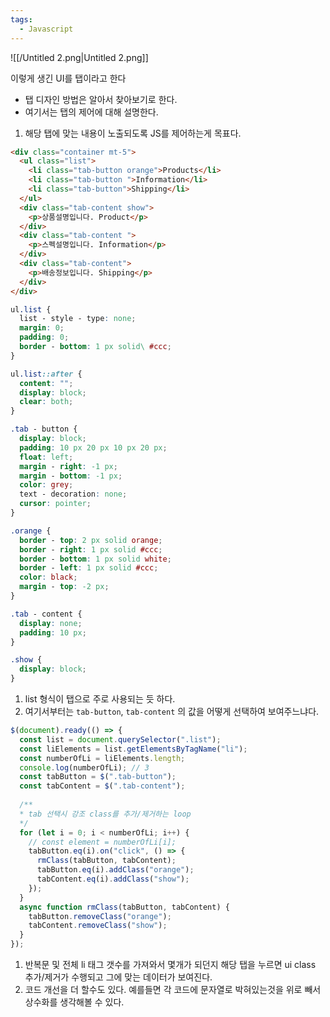 ```yaml
---
tags:
  - Javascript
---
```


![[/Untitled 2.png|Untitled 2.png]]

이렇게 생긴 UI를 탭이라고 한다

- 탭 디자인 방법은 알아서 찾아보기로 한다.
- 여기서는 탭의 제어에 대해 설명한다.

1. 해당 탭에 맞는 내용이 노출되도록 JS를 제어하는게 목표다.

```html
<div class="container mt-5">
  <ul class="list">
    <li class="tab-button orange">Products</li>
    <li class="tab-button ">Information</li>
    <li class="tab-button">Shipping</li>
  </ul>
  <div class="tab-content show">
    <p>상품설명입니다. Product</p>
  </div>
  <div class="tab-content ">
    <p>스펙설명입니다. Information</p>
  </div>
  <div class="tab-content">
    <p>배송정보입니다. Shipping</p>
  </div>
</div>
```

```css
ul.list {
  list - style - type: none;
  margin: 0;
  padding: 0;
  border - bottom: 1 px solid\ #ccc;
}

ul.list::after {
  content: "";
  display: block;
  clear: both;
}

.tab - button {
  display: block;
  padding: 10 px 20 px 10 px 20 px;
  float: left;
  margin - right: -1 px;
  margin - bottom: -1 px;
  color: grey;
  text - decoration: none;
  cursor: pointer;
}

.orange {
  border - top: 2 px solid orange;
  border - right: 1 px solid #ccc;
  border - bottom: 1 px solid white;
  border - left: 1 px solid #ccc;
  color: black;
  margin - top: -2 px;
}

.tab - content {
  display: none;
  padding: 10 px;
}

.show {
  display: block;
}
```

1. list 형식이 탭으로 주로 사용되는 듯 하다.
2. 여기서부터는 `tab-button`, `tab-content` 의 값을 어떻게 선택하여 보여주느냐다.

```js
$(document).ready(() => {
  const list = document.querySelector(".list");
  const liElements = list.getElementsByTagName("li");
  const numberOfLi = liElements.length;
  console.log(numberOfLi); // 3  
  const tabButton = $(".tab-button");
  const tabContent = $(".tab-content"); 
  
  /**   
  * tab 선택시 강조 class를 추가/제거하는 loop   
  */
  for (let i = 0; i < numberOfLi; i++) {
    // const element = numberOfLi[i];    
    tabButton.eq(i).on("click", () => {
      rmClass(tabButton, tabContent);
      tabButton.eq(i).addClass("orange");
      tabContent.eq(i).addClass("show");
    });
  }
  async function rmClass(tabButton, tabContent) {
    tabButton.removeClass("orange");
    tabContent.removeClass("show");
  }
});
```

1. 반복문 및 전체 li 태그 갯수를 가져와서 몇개가 되던지 해당 탭을 누르면 ui class 추가/제거가 수행되고 그에 맞는 데이터가 보여진다.
2. 코드 개선을 더 할수도 있다. 예를들면 각 코드에 문자열로 박혀있는것을 위로 빼서 상수화를 생각해볼 수 있다.